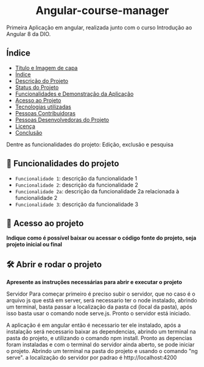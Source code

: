 <h1 align="center"> Angular-course-manager </h1>
 Primeira Aplicação em angular, realizada junto com o curso Introdução ao Angular 8 da DIO.

## Índice 

* [Título e Imagem de capa](#Título-e-Imagem-de-capa)
* [Índice](#índice)
* [Descrição do Projeto](#descrição-do-projeto)
* [Status do Projeto](#status-do-Projeto)
* [Funcionalidades e Demonstração da Aplicação](#funcionalidades-e-demonstração-da-aplicação)
* [Acesso ao Projeto](#acesso-ao-projeto)
* [Tecnologias utilizadas](#tecnologias-utilizadas)
* [Pessoas Contribuidoras](#pessoas-contribuidoras)
* [Pessoas Desenvolvedoras do Projeto](#pessoas-desenvolvedoras)
* [Licença](#licença)
* [Conclusão](#conclusão)


Dentre as funcionalidades do projeto:
Edição, exclusão e pesquisa

## :hammer: Funcionalidades do projeto

- `Funcionalidade 1`: descrição da funcionalidade 1
- `Funcionalidade 2`: descrição da funcionalidade 2
- `Funcionalidade 2a`: descrição da funcionalidade 2a relacionada à funcionalidade 2
- `Funcionalidade 3`: descrição da funcionalidade 3

## 📁 Acesso ao projeto

**Indique como é possível baixar ou acessar o código fonte do projeto, seja projeto inicial ou final**

## 🛠️ Abrir e rodar o projeto

**Apresente as instruções necessárias para abrir e executar o projeto**

Servidor
Para começar primeiro é preciso subir o servidor, que no caso é o arquivo js que está em server, será necessario ter o node instalado, abrindo um terminal, basta passar a localização da pasta cd (local da pasta), após isso basta usar o comando node serve.js. Pronto o servidor está iniciado.

A aplicação é em angular então é necessario ter ele instalado, após a instalação será necessario baixar as dependencias, abrindo um terminal na pasta do projeto, e utilizando o comando npm install. Pronto as depencias foram instaladas e com o terminal do servidor ainda aberto, se pode iniciar o projeto. Abrindo um terminal na pasta do projeto e usando o comando "ng serve". a localização do servidor por padrao é http://localhost:4200





